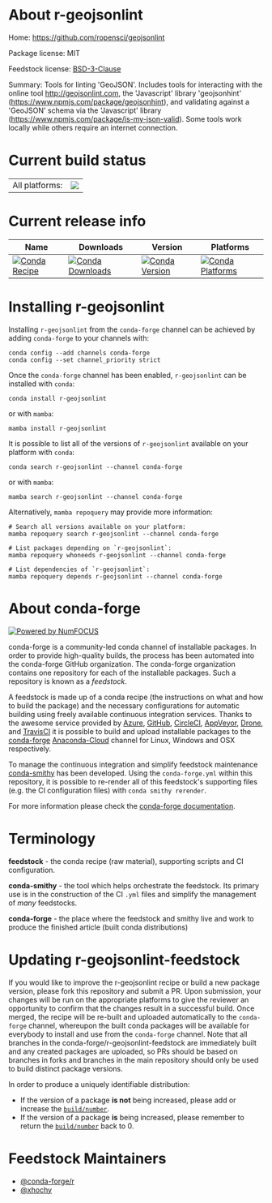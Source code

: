 About r-geojsonlint
===================

Home: https://github.com/ropensci/geojsonlint

Package license: MIT

Feedstock license: [BSD-3-Clause](https://github.com/conda-forge/r-geojsonlint-feedstock/blob/main/LICENSE.txt)

Summary: Tools for linting 'GeoJSON'. Includes tools for interacting with the online tool <http://geojsonlint.com>, the 'Javascript' library 'geojsonhint' (<https://www.npmjs.com/package/geojsonhint>), and validating against a 'GeoJSON' schema via the 'Javascript' library (<https://www.npmjs.com/package/is-my-json-valid>). Some tools work locally while others require an internet connection.

Current build status
====================


<table><tr><td>All platforms:</td>
    <td>
      <a href="https://dev.azure.com/conda-forge/feedstock-builds/_build/latest?definitionId=7228&branchName=main">
        <img src="https://dev.azure.com/conda-forge/feedstock-builds/_apis/build/status/r-geojsonlint-feedstock?branchName=main">
      </a>
    </td>
  </tr>
</table>

Current release info
====================

| Name | Downloads | Version | Platforms |
| --- | --- | --- | --- |
| [![Conda Recipe](https://img.shields.io/badge/recipe-r--geojsonlint-green.svg)](https://anaconda.org/conda-forge/r-geojsonlint) | [![Conda Downloads](https://img.shields.io/conda/dn/conda-forge/r-geojsonlint.svg)](https://anaconda.org/conda-forge/r-geojsonlint) | [![Conda Version](https://img.shields.io/conda/vn/conda-forge/r-geojsonlint.svg)](https://anaconda.org/conda-forge/r-geojsonlint) | [![Conda Platforms](https://img.shields.io/conda/pn/conda-forge/r-geojsonlint.svg)](https://anaconda.org/conda-forge/r-geojsonlint) |

Installing r-geojsonlint
========================

Installing `r-geojsonlint` from the `conda-forge` channel can be achieved by adding `conda-forge` to your channels with:

```
conda config --add channels conda-forge
conda config --set channel_priority strict
```

Once the `conda-forge` channel has been enabled, `r-geojsonlint` can be installed with `conda`:

```
conda install r-geojsonlint
```

or with `mamba`:

```
mamba install r-geojsonlint
```

It is possible to list all of the versions of `r-geojsonlint` available on your platform with `conda`:

```
conda search r-geojsonlint --channel conda-forge
```

or with `mamba`:

```
mamba search r-geojsonlint --channel conda-forge
```

Alternatively, `mamba repoquery` may provide more information:

```
# Search all versions available on your platform:
mamba repoquery search r-geojsonlint --channel conda-forge

# List packages depending on `r-geojsonlint`:
mamba repoquery whoneeds r-geojsonlint --channel conda-forge

# List dependencies of `r-geojsonlint`:
mamba repoquery depends r-geojsonlint --channel conda-forge
```


About conda-forge
=================

[![Powered by
NumFOCUS](https://img.shields.io/badge/powered%20by-NumFOCUS-orange.svg?style=flat&colorA=E1523D&colorB=007D8A)](https://numfocus.org)

conda-forge is a community-led conda channel of installable packages.
In order to provide high-quality builds, the process has been automated into the
conda-forge GitHub organization. The conda-forge organization contains one repository
for each of the installable packages. Such a repository is known as a *feedstock*.

A feedstock is made up of a conda recipe (the instructions on what and how to build
the package) and the necessary configurations for automatic building using freely
available continuous integration services. Thanks to the awesome service provided by
[Azure](https://azure.microsoft.com/en-us/services/devops/), [GitHub](https://github.com/),
[CircleCI](https://circleci.com/), [AppVeyor](https://www.appveyor.com/),
[Drone](https://cloud.drone.io/welcome), and [TravisCI](https://travis-ci.com/)
it is possible to build and upload installable packages to the
[conda-forge](https://anaconda.org/conda-forge) [Anaconda-Cloud](https://anaconda.org/)
channel for Linux, Windows and OSX respectively.

To manage the continuous integration and simplify feedstock maintenance
[conda-smithy](https://github.com/conda-forge/conda-smithy) has been developed.
Using the ``conda-forge.yml`` within this repository, it is possible to re-render all of
this feedstock's supporting files (e.g. the CI configuration files) with ``conda smithy rerender``.

For more information please check the [conda-forge documentation](https://conda-forge.org/docs/).

Terminology
===========

**feedstock** - the conda recipe (raw material), supporting scripts and CI configuration.

**conda-smithy** - the tool which helps orchestrate the feedstock.
                   Its primary use is in the construction of the CI ``.yml`` files
                   and simplify the management of *many* feedstocks.

**conda-forge** - the place where the feedstock and smithy live and work to
                  produce the finished article (built conda distributions)


Updating r-geojsonlint-feedstock
================================

If you would like to improve the r-geojsonlint recipe or build a new
package version, please fork this repository and submit a PR. Upon submission,
your changes will be run on the appropriate platforms to give the reviewer an
opportunity to confirm that the changes result in a successful build. Once
merged, the recipe will be re-built and uploaded automatically to the
`conda-forge` channel, whereupon the built conda packages will be available for
everybody to install and use from the `conda-forge` channel.
Note that all branches in the conda-forge/r-geojsonlint-feedstock are
immediately built and any created packages are uploaded, so PRs should be based
on branches in forks and branches in the main repository should only be used to
build distinct package versions.

In order to produce a uniquely identifiable distribution:
 * If the version of a package **is not** being increased, please add or increase
   the [``build/number``](https://docs.conda.io/projects/conda-build/en/latest/resources/define-metadata.html#build-number-and-string).
 * If the version of a package **is** being increased, please remember to return
   the [``build/number``](https://docs.conda.io/projects/conda-build/en/latest/resources/define-metadata.html#build-number-and-string)
   back to 0.

Feedstock Maintainers
=====================

* [@conda-forge/r](https://github.com/conda-forge/r/)
* [@xhochy](https://github.com/xhochy/)


